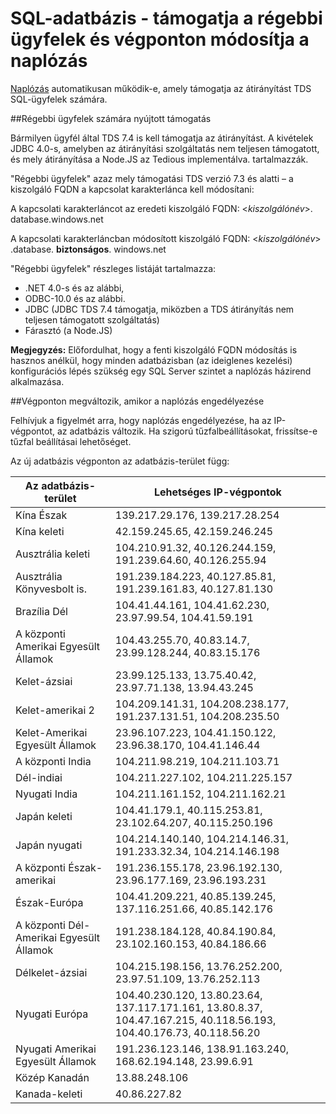 <properties
    pageTitle="Támogatja az SQL-adatbázis régebbi ügyfelek és végponton módosítja a naplózás |} Microsoft Azure"
    description="Tudjon meg többet SQL-adatbázis régebbi ügyfelek számára nyújtott támogatás és IP-végpontot módosításokat a naplózás."
    services="sql-database"
    documentationCenter=""
    authors="ronitr"
    manager="jhubbard"
    editor=""/>

<tags
    ms.service="sql-database"
    ms.workload="data-management"
    ms.tgt_pltfrm="na"
    ms.devlang="na"
    ms.topic="article"
    ms.date="07/10/2016"
    ms.author="ronitr"/>

# <a name="sql-database----downlevel-clients-support-and-ip-endpoint-changes-for-auditing"></a>SQL-adatbázis - támogatja a régebbi ügyfelek és végponton módosítja a naplózás


[Naplózás](sql-database-auditing-get-started.md) automatikusan működik-e, amely támogatja az átirányítást TDS SQL-ügyfelek számára.


##<a id="subheading-1"></a>Régebbi ügyfelek számára nyújtott támogatás

Bármilyen ügyfél által TDS 7.4 is kell támogatja az átirányítást. A kivételek JDBC 4.0-s, amelyben az átirányítási szolgáltatás nem teljesen támogatott, és mely átirányítása a Node.JS az Tedious implementálva. tartalmazzák.

"Régebbi ügyfelek" azaz mely támogatási TDS verzió 7.3 és alatti – a kiszolgáló FQDN a kapcsolat karakterlánca kell módosítani:

A kapcsolati karakterláncot az eredeti kiszolgáló FQDN: <*kiszolgálónév*>. database.windows.net

A kapcsolati karakterláncban módosított kiszolgáló FQDN: <*kiszolgálónév*> .database. **biztonságos**. windows.net

"Régebbi ügyfelek" részleges listáját tartalmazza:

- .NET 4.0-s és az alábbi,
- ODBC-10.0 és az alábbi.
- JDBC (JDBC TDS 7.4 támogatja, miközben a TDS átirányítás nem teljesen támogatott szolgáltatás)
- Fárasztó (a Node.JS)

**Megjegyzés:** Előfordulhat, hogy a fenti kiszolgáló FQDN módosítás is hasznos anélkül, hogy minden adatbázisban (az ideiglenes kezelési) konfigurációs lépés szükség egy SQL Server szintet a naplózás házirend alkalmazása.

##<a id="subheading-2"></a>Végponton megváltozik, amikor a naplózás engedélyezése

Felhívjuk a figyelmét arra, hogy naplózás engedélyezése, ha az IP-végpontot, az adatbázis változik. Ha szigorú tűzfalbeállításokat, frissítse-e tűzfal beállításai lehetőséget.

Az új adatbázis végponton az adatbázis-terület függ:

| Az adatbázis-terület | Lehetséges IP-végpontok |
|----------|---------------|
| Kína Észak  | 139.217.29.176, 139.217.28.254 |
| Kína keleti  | 42.159.245.65, 42.159.246.245 |
| Ausztrália keleti  | 104.210.91.32, 40.126.244.159, 191.239.64.60, 40.126.255.94 |
| Ausztrália Könyvesbolt is. | 191.239.184.223, 40.127.85.81, 191.239.161.83, 40.127.81.130 |
| Brazília Dél  | 104.41.44.161, 104.41.62.230, 23.97.99.54, 104.41.59.191 |
| A központi Amerikai Egyesült Államok  | 104.43.255.70, 40.83.14.7, 23.99.128.244, 40.83.15.176 |
| Kelet-ázsiai   | 23.99.125.133, 13.75.40.42, 23.97.71.138, 13.94.43.245 |
| Kelet-amerikai 2 | 104.209.141.31, 104.208.238.177, 191.237.131.51, 104.208.235.50 |
| Kelet-Amerikai Egyesült Államok   | 23.96.107.223, 104.41.150.122, 23.96.38.170, 104.41.146.44 |
| A központi India  | 104.211.98.219, 104.211.103.71 |
| Dél-indiai   | 104.211.227.102, 104.211.225.157 |
| Nyugati India  | 104.211.161.152, 104.211.162.21 |
| Japán keleti   | 104.41.179.1, 40.115.253.81, 23.102.64.207, 40.115.250.196 |
| Japán nyugati    | 104.214.140.140, 104.214.146.31, 191.233.32.34, 104.214.146.198 |
| A központi Észak-amerikai  | 191.236.155.178, 23.96.192.130, 23.96.177.169, 23.96.193.231 |
| Észak-Európa  | 104.41.209.221, 40.85.139.245, 137.116.251.66, 40.85.142.176 |
| A központi Dél-Amerikai Egyesült Államok  | 191.238.184.128, 40.84.190.84, 23.102.160.153, 40.84.186.66 |
| Délkelet-ázsiai  | 104.215.198.156, 13.76.252.200, 23.97.51.109, 13.76.252.113 |
| Nyugati Európa  | 104.40.230.120, 13.80.23.64, 137.117.171.161, 13.80.8.37, 104.47.167.215, 40.118.56.193, 104.40.176.73, 40.118.56.20 |
| Nyugati Amerikai Egyesült Államok  | 191.236.123.146, 138.91.163.240, 168.62.194.148, 23.99.6.91 |
| Közép Kanadán  | 13.88.248.106 |
| Kanada-keleti  |  40.86.227.82 |
